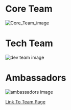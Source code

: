 # Core Team
![Core_Team_image](/docs/team/core_team.png)

# Tech Team
![dev team image](/docs/team/dev_team.png)

# Ambassadors
![ambassadors image](/docs/team/ambassadors.png)

<a href="https://www.threefold.io/public/#/team" target="_blank">Link To Team Page</a>
